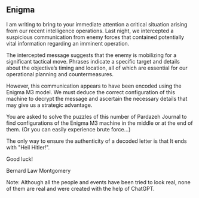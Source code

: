 ## Enigma

I am writing to bring to your immediate attention a critical situation arising from our recent intelligence operations. Last night, we intercepted a suspicious communication from enemy forces that contained potentially vital information regarding an imminent operation.

The intercepted message suggests that the enemy is mobilizing for a significant tactical move. Phrases indicate a specific target and details about the objective’s timing and location, all of which are essential for our operational planning and countermeasures.

However, this communication appears to have been encoded using the Enigma M3 model. We must deduce the correct configuration of this machine to decrypt the message and ascertain the necessary details that may give us a strategic advantage.

You are asked to solve the puzzles of this number of Pardazeh Journal to find configurations of the Enigma M3 machine in the middle or at the end of them. (Or you can easily experience brute force...)

The only way to ensure the authenticity of a decoded letter is that It ends with "Heil Hitler!".

Good luck!

Bernard Law Montgomery

Note: Although all the people and events have been tried to look real, none of them are real and were created with the help of ChatGPT.
